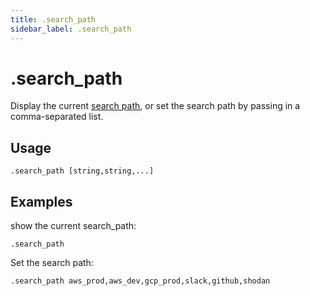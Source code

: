 ```yaml
---
title: .search_path
sidebar_label: .search_path
---
```


# .search_path
Display the current [search path](managing/connections#setting-the-search-path), or set the search path by passing in a comma-separated list.


## Usage
```
.search_path [string,string,...]
```

## Examples
show the current search_path:
```
.search_path
```

Set the search path:
```
.search_path aws_prod,aws_dev,gcp_prod,slack,github,shodan
```
